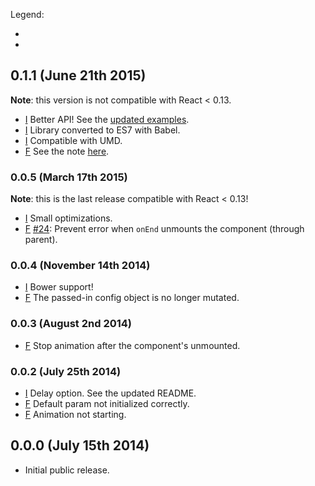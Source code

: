 Legend:
  - [I]: improvement
  - [F]: fix

## 0.1.1 (June 21th 2015)
**Note**: this version is not compatible with React < 0.13.
- [I] Better API! See the [updated examples](https://github.com/chenglou/react-tween-state/tree/master/examples).
- [I] Library converted to ES7 with Babel.
- [I] Compatible with UMD.
- [F] See the note [here](https://github.com/chenglou/react-tween-state/wiki/Change-from-React-0.12-to-0.13).

### 0.0.5 (March 17th 2015)
**Note**: this is the last release compatible with React < 0.13!
- [I] Small optimizations.
- [F] [#24](https://github.com/chenglou/react-tween-state/issues/24): Prevent error when `onEnd` unmounts the component (through parent).

### 0.0.4 (November 14th 2014)
- [I] Bower support!
- [F] The passed-in config object is no longer mutated.

### 0.0.3 (August 2nd 2014)
- [F] Stop animation after the component's unmounted.

### 0.0.2 (July 25th 2014)
- [I] Delay option. See the updated README.
- [F] Default param not initialized correctly.
- [F] Animation not starting.

## 0.0.0 (July 15th 2014)
- Initial public release.
